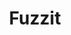 ---
blog: https://fuzzit.dev/blog
codehost: https://github.com/https://github.com/fuzzitdev/fuzzit
logohandle: fuzzitdev
sort: fuzzit
title: Fuzzit
twitter: https://x.com/fuzzitdev
website: https://fuzzit.dev/
---